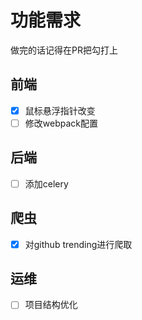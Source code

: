 # 功能需求
做完的话记得在PR把勾打上

## 前端
- [x] 鼠标悬浮指针改变
- [ ] 修改webpack配置

## 后端
- [ ] 添加celery

## 爬虫
- [x] 对github trending进行爬取

## 运维
- [ ] 项目结构优化


